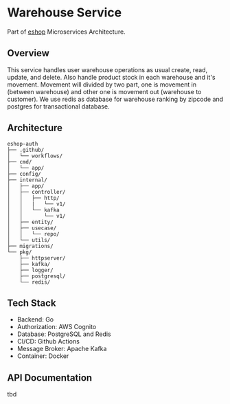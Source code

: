 # Warehouse Service
Part of [eshop](https://github.com/idoyudha/eshop) Microservices Architecture.

## Overview
This service handles user warehouse operations as usual create, read, update, and delete. Also handle product stock in each warehouse and it's movement. Movement will divided by two part, one is movement in (between warehouse) and other one is movement out (warehouse to customer). We use redis as database for warehouse ranking by zipcode and postgres for transactional database.

## Architecture
```
eshop-auth
├── .github/
│   └── workflows/
├── cmd/
│   └── app/
├── config/
├── internal/   
│   ├── app/
│   ├── controller/
│   │   ├── http/
│   │   |   └── v1/
│   │   └── kafka
│   │       └── v1/
│   ├── entity/
│   ├── usecase/
│   │   └── repo/
│   └── utils/
├── migrations/
└── pkg/
    ├── httpserver/
    ├── kafka/
    ├── logger/
    ├── postgresql/
    └── redis/
```

## Tech Stack
- Backend: Go
- Authorization: AWS Cognito
- Database: PostgreSQL and Redis
- CI/CD: Github Actions
- Message Broker: Apache Kafka
- Container: Docker

## API Documentation
tbd